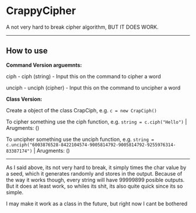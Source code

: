 # CrappyCipher
A not very hard to break cipher algorithm, BUT IT DOES WORK.

----
How to use
--

**Command Version arguemnts:**

ciph - ciph (string) - Input this on the command to cipher a word
  
unciph - unciph (cipher) - Input this on the command to uncipher a word

**Class Version:**

Create a object of the class CrapCiph, e.g. ```c = new CrapCiph()``` 

To cipher something use the ciph function, e.g. ```string = c.ciph("Hello")``` | Arugments: (<string>)

To uncipher something use the unciph function, e.g. ```string = c.unciph("6003876528-8422104574-9005814792-9005814792-9255976314-83387174")``` | Arugments: (<Ciphered String>)
  
  
----

As I said above, its not very hard to break, it simply times the char value by a seed, which it generates randomly and stores in the output. Because of the way it works though, every string will have 99999899 posible outputs.
But it does at least work, so whiles its shit, its also quite quick since its so simple.

I may make it work as a class in the future, but right now I cant be bothered
